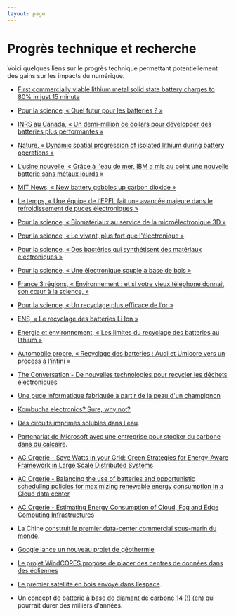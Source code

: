 ```yaml
---
layout: page
---
```


# Progrès technique et recherche

Voici quelques liens sur le progrès technique permettant potentiellement des gains sur les impacts du numérique.

- [First commercially viable lithium metal solid state battery charges to 80% in just 15 minute](https://www.thebrighterside.news/post/first-commercially-viable-lithium-metal-solid-state-battery-charges-to-80-in-just-15-minute)
- [Pour la science, « Quel futur pour les batteries ? »](https://www.pourlascience.fr/sd/energie/quel-futur-pour-les-batteries-21651.php)
- [INRS au Canada, « Un demi-million de dollars pour développer des batteries plus performantes »](https://inrs.ca/actualites/un-demi-million-de-dollars-pour-developper-des-batteries-plus-performantes/)
- [Nature, « Dynamic spatial progression of isolated lithium during battery operations »](https://www.nature.com/articles/s41586-021-04168-w)
- [L’usine nouvelle, « Grâce à l'eau de mer, IBM a mis au point une nouvelle batterie sans métaux lourds »](https://www.usinenouvelle.com/article/grace-a-l-eau-de-mer-ibm-a-mis-au-point-une-nouvelle-batterie-sans-metaux-lourds.N914824)
- [MIT News, « New battery gobbles up carbon dioxide »](https://news.mit.edu/2018/new-lithium-battery-convert-carbon-dioxide)
- [Le temps, « Une équipe de l’EPFL fait une avancée majeure dans le refroidissement de puces électroniques »](https://www.letemps.ch/sciences/une-equipe-lepfl-une-avancee-majeure-refroidissement-puces-electroniques)
- [Pour la science, « Biomatériaux au service de la microélectronique 3D »](https://www.pourlascience.fr/sd/electronique/biomateriaux-au-service-de-la-microelectronique-3d-11575.php)
- [Pour la science, « Le vivant, plus fort que l'électronique »](https://www.pourlascience.fr/sd/informatique/le-vivant-plus-fort-que-l-electronique-9527.php)
- [Pour la science, « Des bactéries qui synthétisent des matériaux électroniques »](https://www.pourlascience.fr/sd/chimie/des-bacteries-qui-synthetisent-des-materiaux-electroniques-20540.php)
- [Pour la science, « Une électronique souple à base de bois »](https://www.pourlascience.fr/sd/materiaux/une-electronique-souple-a-base-de-bois-19675.php)
- [France 3 régions, «  Environnement : et si votre vieux téléphone donnait son cœur à la science, »](https://france3-regions.francetvinfo.fr/grand-est/environnement-et-si-votre-vieux-telephone-donnait-son-c-ur-a-la-science-2161363.html)
- [Pour la science, « Un recyclage plus efficace de l’or »](https://www.pourlascience.fr/sd/chimie/un-recyclage-plus-efficace-de-l-or-15754.php)
- [ENS, « Le recyclage des batteries Li Ion »](https://culturesciences.chimie.ens.fr/thematiques/chimie-physique/electrochimie/le-recyclage-des-batteries-li-ion)
- [Energie et environnement, « Les limites du recyclage des batteries au lithium »](https://energieetenvironnement.com/2018/07/08/les-limites-pratiques-du-recyclage-des-batteries-au-lithium/)
- [Automobile propre, « Recyclage des batteries : Audi et Umicore vers un process à l’infini »](https://www.automobile-propre.com/recyclage-des-batteries-audi-et-umicore-vers-un-process-infini/)
- [The Conversation - De nouvelles technologies pour recycler les déchets électroniques](https://theconversation.com/de-nouvelles-technologies-pour-recycler-les-dechets-electroniques-132530)
- [Une puce informatique fabriquée à partir de la peau d'un champignon](https://green-it.developpez.com/actu/338496/Une-puce-informatique-fabriquee-a-partir-de-la-peau-d-un-champignon-pourrait-etre-facilement-recyclee-la-base-des-puces-et-des-batteries-est-generalement-constituee-de-plastique-non-recyclable/)
- [Kombucha electronics? Sure, why not?](https://arstechnica.com/science/2023/02/kombucha-electronics-sure-why-not/)
- [Des circuits imprimés solubles dans l'eau](https://green-it.developpez.com/actu/346931/Les-circuits-imprimes-solubles-dans-l-eau-aident-a-minimiser-les-dechets-electroniques-et-a-reduire-l-empreinte-carbone-de-60-pourcent-affirme-le-fabricant-de-semi-conducteurs-Infineon/).
- [Partenariat de Microsoft avec une entreprise pour stocker du carbone dans du calcaire](https://green-it.developpez.com/actu/348223/Microsoft-signe-un-contrat-geant-d-elimination-du-carbone-pour-eponger-le-CO2-a-l-aide-de-calcaire-certains-y-voient-une-operation-de-greenwashing-qui-repose-sur-une-technologie-couteuse/).

- [AC Orgerie - Save Watts in your Grid: Green Strategies for Energy-Aware Framework in Large Scale Distributed Systems](https://perso.ens-lyon.fr/laurent.lefevre/pdf/ICPADS2008_Orgerie_Lefevre_Gelas.pdf)
- [AC Orgerie - Balancing the use of batteries and opportunistic scheduling policies for maximizing renewable energy consumption in a Cloud data center](https://hal.inria.fr/hal-01432752/document)
- [AC Orgerie - Estimating Energy Consumption of Cloud, Fog and Edge Computing Infrastructures](https://hal.archives-ouvertes.fr/hal-02083080/document)

- La Chine [construit le premier data-center commercial sous-marin du monde](https://green-it.developpez.com/actu/351254/La-Chine-construit-un-centre-de-donnees-sous-marin-a-usage-commercial-avec-une-performance-egale-a-6-millions-de-PC-visant-a-economiser-122-millions-de-kWh-d-electricite/).
- [Google lance un nouveau projet de géothermie](https://green-it.developpez.com/actu/351281/Le-nouveau-projet-d-energie-geothermique-de-Google-est-operationnel-un-nouveau-type-de-centrale-geothermique-alimentera-le-reseau-electrique-qui-dessert-deux-datacenters-de-Google-dans-le-Nevada/)
- [Le projet WindCORES propose de placer des centres de données dans des éoliennes](https://green-it.developpez.com/actu/351638/Le-projet-WindCORES-vise-a-reduire-les-emissions-de-carbone-et-a-ameliorer-la-qualite-de-l-air-en-placant-des-centres-de-donnees-a-l-interieur-d-eoliennes/)

- [Le premier satellite en bois envoyé dans l’espace](https://www.dw.com/en/worlds-first-wooden-satellite-launched-into-space/a-70691359).
- Un concept de batterie [à base de diamant de carbone 14 (!) (en)](https://interestingengineering.com/energy/worlds-first-carbon-14-diamond-battery) qui pourrait durer des milliers d'années.
